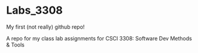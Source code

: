 # Labs_3308
My first (not really) github repo!

A repo for my class lab assignments for CSCI 3308: Software Dev Methods & Tools
